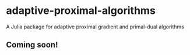 # adaptive-proximal-algorithms
A Julia package for adaptive proximal gradient and primal-dual algorithms



## Coming soon!

